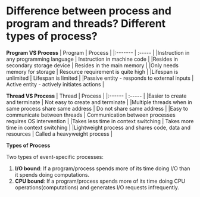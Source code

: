 # Difference between process and program and threads? Different types of process? 

**Program VS Process**
| Program | Process |
|:------- |  :----- |
|Instruction in any programming language | Instruction in machine code |
|Resides in secondary storage device | Resides in the main memory |
|Only needs memory for storage | Resource requirement is quite high |
|Lifespan is unlimited | Lifespan is limited |
|Passive entity - responds to external inputs | Active entity - actively initiates actions | 


**Thread VS Process**
| Thread | Process |
|:------ |  :----- |
|Easier to create and terminate | Not easy to create and terminate |
|Multiple threads when in same process share same address | Do not share same address |
|Easy to communicate between threads | Communication between processes requires OS intervention |
|Takes less time in context switching | Takes more time in context switching |
|Lightweight process and shares code, data and resources | Called a heavyweight process | 


**Types of Process**

Two types of event-specific processes:
1. **I/O bound**: If a program/process spends more of its time doing I/O than it spends doing computations.
2. **CPU bound**: If a program/process spends more of its time doing CPU operations(computations) and generates 
I/O requests infrequently.